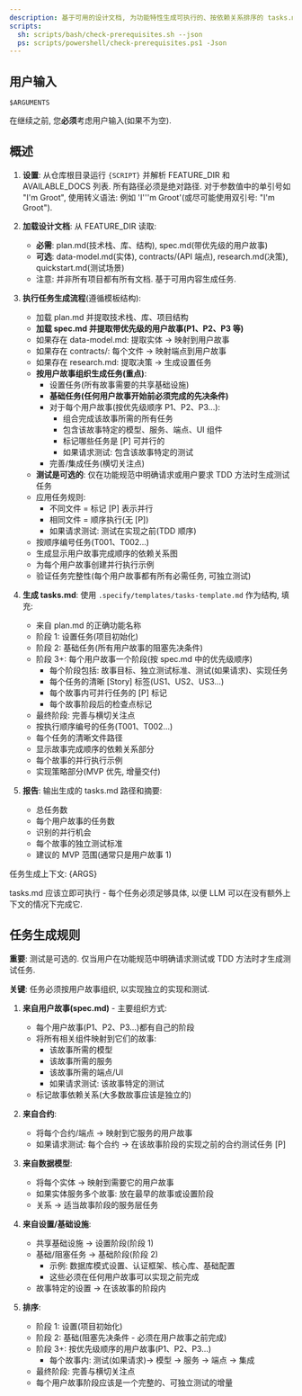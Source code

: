 ```yaml
---
description: 基于可用的设计文档, 为功能特性生成可执行的、按依赖关系排序的 tasks.md 文件.
scripts:
  sh: scripts/bash/check-prerequisites.sh --json
  ps: scripts/powershell/check-prerequisites.ps1 -Json
---
```


## 用户输入

```text
$ARGUMENTS
```

在继续之前, 您**必须**考虑用户输入(如果不为空).

## 概述

1. **设置**: 从仓库根目录运行 `{SCRIPT}` 并解析 FEATURE_DIR 和 AVAILABLE_DOCS 列表. 所有路径必须是绝对路径. 对于参数值中的单引号如 "I'm Groot", 使用转义语法: 例如 'I'\''m Groot'(或尽可能使用双引号: "I'm Groot").

2. **加载设计文档**: 从 FEATURE_DIR 读取: 
   - **必需**: plan.md(技术栈、库、结构), spec.md(带优先级的用户故事)
   - **可选**: data-model.md(实体), contracts/(API 端点), research.md(决策), quickstart.md(测试场景)
   - 注意: 并非所有项目都有所有文档. 基于可用内容生成任务.

3. **执行任务生成流程**(遵循模板结构): 
   - 加载 plan.md 并提取技术栈、库、项目结构
   - **加载 spec.md 并提取带优先级的用户故事(P1、P2、P3 等)**
   - 如果存在 data-model.md: 提取实体 → 映射到用户故事
   - 如果存在 contracts/: 每个文件 → 映射端点到用户故事
   - 如果存在 research.md: 提取决策 → 生成设置任务
   - **按用户故事组织生成任务(重点)**: 
     - 设置任务(所有故事需要的共享基础设施)
     - **基础任务(任何用户故事开始前必须完成的先决条件)**
     - 对于每个用户故事(按优先级顺序 P1、P2、P3...): 
       - 组合完成该故事所需的所有任务
       - 包含该故事特定的模型、服务、端点、UI 组件
       - 标记哪些任务是 [P] 可并行的
       - 如果请求测试: 包含该故事特定的测试
     - 完善/集成任务(横切关注点)
   - **测试是可选的**: 仅在功能规范中明确请求或用户要求 TDD 方法时生成测试任务
   - 应用任务规则: 
     - 不同文件 = 标记 [P] 表示并行
     - 相同文件 = 顺序执行(无 [P])
     - 如果请求测试: 测试在实现之前(TDD 顺序)
   - 按顺序编号任务(T001、T002...)
   - 生成显示用户故事完成顺序的依赖关系图
   - 为每个用户故事创建并行执行示例
   - 验证任务完整性(每个用户故事都有所有必需任务, 可独立测试)

4. **生成 tasks.md**: 使用 `.specify/templates/tasks-template.md` 作为结构, 填充: 
   - 来自 plan.md 的正确功能名称
   - 阶段 1: 设置任务(项目初始化)
   - 阶段 2: 基础任务(所有用户故事的阻塞先决条件)
   - 阶段 3+: 每个用户故事一个阶段(按 spec.md 中的优先级顺序)
     - 每个阶段包括: 故事目标、独立测试标准、测试(如果请求)、实现任务
     - 每个任务的清晰 [Story] 标签(US1、US2、US3...)
     - 每个故事内可并行任务的 [P] 标记
     - 每个故事阶段后的检查点标记
   - 最终阶段: 完善与横切关注点
   - 按执行顺序编号的任务(T001、T002...)
   - 每个任务的清晰文件路径
   - 显示故事完成顺序的依赖关系部分
   - 每个故事的并行执行示例
   - 实现策略部分(MVP 优先, 增量交付)

5. **报告**: 输出生成的 tasks.md 路径和摘要: 
   - 总任务数
   - 每个用户故事的任务数
   - 识别的并行机会
   - 每个故事的独立测试标准
   - 建议的 MVP 范围(通常只是用户故事 1)

任务生成上下文: {ARGS}

tasks.md 应该立即可执行 - 每个任务必须足够具体, 以便 LLM 可以在没有额外上下文的情况下完成它.

## 任务生成规则

**重要**: 测试是可选的. 仅当用户在功能规范中明确请求测试或 TDD 方法时才生成测试任务.

**关键**: 任务必须按用户故事组织, 以实现独立的实现和测试.

1. **来自用户故事(spec.md)** - 主要组织方式: 
   - 每个用户故事(P1、P2、P3...)都有自己的阶段
   - 将所有相关组件映射到它们的故事: 
     - 该故事所需的模型
     - 该故事所需的服务
     - 该故事所需的端点/UI
     - 如果请求测试: 该故事特定的测试
   - 标记故事依赖关系(大多数故事应该是独立的)

2. **来自合约**: 
   - 将每个合约/端点 → 映射到它服务的用户故事
   - 如果请求测试: 每个合约 → 在该故事阶段的实现之前的合约测试任务 [P]

3. **来自数据模型**: 
   - 将每个实体 → 映射到需要它的用户故事
   - 如果实体服务多个故事: 放在最早的故事或设置阶段
   - 关系 → 适当故事阶段的服务层任务

4. **来自设置/基础设施**: 
   - 共享基础设施 → 设置阶段(阶段 1)
   - 基础/阻塞任务 → 基础阶段(阶段 2)
     - 示例: 数据库模式设置、认证框架、核心库、基础配置
     - 这些必须在任何用户故事可以实现之前完成
   - 故事特定的设置 → 在该故事的阶段内

5. **排序**: 
   - 阶段 1: 设置(项目初始化)
   - 阶段 2: 基础(阻塞先决条件 - 必须在用户故事之前完成)
   - 阶段 3+: 按优先级顺序的用户故事(P1、P2、P3...)
     - 每个故事内: 测试(如果请求)→ 模型 → 服务 → 端点 → 集成
   - 最终阶段: 完善与横切关注点
   - 每个用户故事阶段应该是一个完整的、可独立测试的增量


